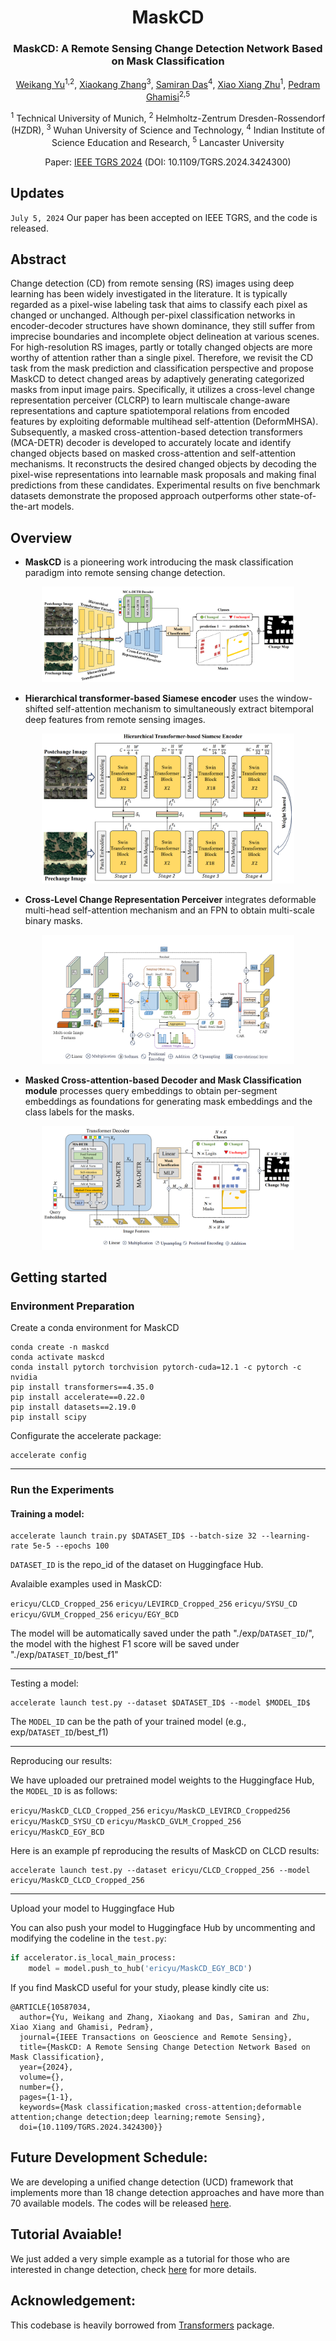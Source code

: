 <div align="center">
<h1>MaskCD </h1>
<h3>MaskCD: A Remote Sensing Change Detection Network Based on Mask Classification</h3>

[Weikang Yu](https://ericyu97.github.io/)<sup>1,2</sup>, [Xiaokang Zhang](https://xkzhang.info/)<sup>3</sup>, [Samiran Das](https://scholar.google.co.in/citations?user=1p3HJ-cAAAAJ&hl=en)<sup>4</sup>, [Xiao Xiang Zhu](https://www.asg.ed.tum.de/sipeo/home/)<sup>1</sup>, [Pedram Ghamisi](https://www.ai4rs.com/)<sup>2,5</sup>

<sup>1</sup> Technical University of Munich, <sup>2</sup> Helmholtz-Zentrum Dresden-Rossendorf (HZDR), <sup>3</sup> Wuhan University of Science and Technology, <sup>4</sup> Indian Institute of Science Education and Research, <sup>5</sup> Lancaster University

Paper: [IEEE TGRS 2024](https://ieeexplore.ieee.org/document/10587034) (DOI: 10.1109/TGRS.2024.3424300)
</div>



## Updates
``July 5, 2024`` Our paper has been accepted on IEEE TGRS, and the code is released.
## Abstract
Change detection (CD) from remote sensing (RS) images using deep learning has been widely investigated in the literature. It is typically regarded as a pixel-wise labeling task that aims to classify each pixel as changed or unchanged. Although per-pixel classification networks in encoder-decoder structures have shown dominance, they still suffer from imprecise boundaries and incomplete object delineation at various scenes. For high-resolution RS images, partly or totally changed objects are more worthy of attention rather than a single pixel. Therefore, we revisit the CD task from the mask prediction and classification perspective and propose MaskCD to detect changed areas by adaptively generating categorized masks from input image pairs. Specifically, it utilizes a cross-level change representation perceiver (CLCRP) to learn multiscale change-aware representations and capture spatiotemporal relations from encoded features by exploiting deformable multihead self-attention (DeformMHSA). Subsequently, a masked cross-attention-based detection transformers (MCA-DETR) decoder is developed to accurately locate and identify changed objects based on masked cross-attention and self-attention mechanisms. It reconstructs the desired changed objects by decoding the pixel-wise representations into learnable mask proposals and making final predictions from these candidates. Experimental results on five benchmark datasets demonstrate the proposed approach outperforms other state-of-the-art models.
## Overview
* **MaskCD** is a pioneering work introducing the mask classification paradigm into remote sensing change detection.
<p align="center">
  <img src="figures/MaskCD.png" alt="architecture" width="80%">
</p>

* **Hierarchical transformer-based Siamese encoder** uses the window-shifted self-attention mechanism to simultaneously extract bitemporal deep features from remote sensing images.
<p align="center">
  <img src="figures/encoder.png" alt="architecture" width="80%">
</p>

* **Cross-Level Change Representation Perceiver** integrates deformable multi-head self-attention mechanism and an FPN to obtain multi-scale binary masks.
<p align="center">
  <img src="figures/clcrp.png" alt="architecture" width="80%">
</p>

* **Masked Cross-attention-based Decoder and Mask Classification module** processes query embeddings to obtain per-segment embeddings as foundations for generating mask embeddings and the class labels for the masks. 
<p align="center">
  <img src="figures/maskclassification.png" alt="architecture" width="80%">
</p>

## Getting started
### Environment Preparation
Create a conda environment for MaskCD
 ```console
conda create -n maskcd
conda activate maskcd
conda install pytorch torchvision pytorch-cuda=12.1 -c pytorch -c nvidia
pip install transformers==4.35.0
pip install accelerate==0.22.0
pip install datasets==2.19.0
pip install scipy
```
Configurate the accelerate package:
```console
accelerate config
```
___
### Run the Experiments
#### Training a model:
```console
accelerate launch train.py $DATASET_ID$ --batch-size 32 --learning-rate 5e-5 --epochs 100
```
``DATASET_ID`` is the repo_id of the dataset on Huggingface Hub. 

Avalaible examples used in MaskCD: 

``ericyu/CLCD_Cropped_256`` 
``ericyu/LEVIRCD_Cropped_256`` 
``ericyu/SYSU_CD``
``ericyu/GVLM_Cropped_256``
``ericyu/EGY_BCD``

The model will be automatically saved under the path "./exp/``DATASET_ID``/", the model with the highest F1 score will be saved under "./exp/``DATASET_ID``/best_f1"
___
Testing a model:
```console
accelerate launch test.py --dataset $DATASET_ID$ --model $MODEL_ID$
```
The ``MODEL_ID`` can be the path of your trained model (e.g., exp/``DATASET_ID``/best_f1)

___
Reproducing our results:

We have uploaded our pretrained model weights to the Huggingface Hub, the ``MODEL_ID`` is as follows:

``ericyu/MaskCD_CLCD_Cropped_256``
``ericyu/MaskCD_LEVIRCD_Cropped256``
``ericyu/MaskCD_SYSU_CD``
``ericyu/MaskCD_GVLM_Cropped_256``
``ericyu/MaskCD_EGY_BCD``

Here is an example pf reproducing the results of MaskCD on CLCD results:
```console
accelerate launch test.py --dataset ericyu/CLCD_Cropped_256 --model ericyu/MaskCD_CLCD_Cropped_256
```
___
Upload your model to Huggingface Hub

You can also push your model to Huggingface Hub by uncommenting and modifying the codeline in the ``test.py``:
```python
if accelerator.is_local_main_process:
    model = model.push_to_hub('ericyu/MaskCD_EGY_BCD')
```

If you find MaskCD useful for your study, please kindly cite us:
```
@ARTICLE{10587034,
  author={Yu, Weikang and Zhang, Xiaokang and Das, Samiran and Zhu, Xiao Xiang and Ghamisi, Pedram},
  journal={IEEE Transactions on Geoscience and Remote Sensing}, 
  title={MaskCD: A Remote Sensing Change Detection Network Based on Mask Classification}, 
  year={2024},
  volume={},
  number={},
  pages={1-1},
  keywords={Mask classification;masked cross-attention;deformable attention;change detection;deep learning;remote Sensing},
  doi={10.1109/TGRS.2024.3424300}}
```

## Future Development Schedule:

We are developing a unified change detection (UCD) framework that implements more than 18 change detection approaches and have more than 70 available models. The codes will be released [here](https://github.com/EricYu97/UCD).

## Tutorial Avaiable!
We just added a very simple example as a tutorial for those who are interested in change detection, check [here](https://github.com/EricYu97/CDTutorial) for more details.

## Acknowledgement:

This codebase is heavily borrowed from [Transformers](https://github.com/huggingface/transformers) package.


